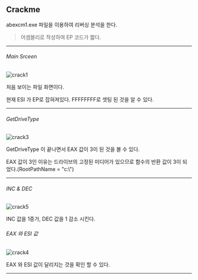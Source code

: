 ## Crackme
abexcm1.exe 파일을 이용하여 리버싱 분석을 한다.

> 어셈블리로 작성하여 EP 코드가 짧다.

---

###### Main Srceen

![crack1](https://i.postimg.cc/T1Q51Pqw/crack1.png)



처음 보이는 파일 화면이다.

현재 ESI 가 EP로 잡혀져있다. FFFFFFFF로 셋팅 된 것을 알 수 있다.

---

###### GetDriveType

![crack3](https://i.postimg.cc/KvR8BQmQ/crack3.png)

GetDriveType 이 끝나면서 EAX 값이 3이 된 것을 볼 수 있다.

EAX 값이 3인 이유는 드라이브의 고정된 미디어가 있으므로 함수의 반환 값이 3이 되었다.(RootPathName = "c:\\")

---

###### INC & DEC

![crack5](https://i.postimg.cc/1XTPvhyB/crack5.png)

INC 값을 1증가, DEC 값을 1 감소 시킨다.

###### EAX 와 ESI 값

![crack4](https://i.postimg.cc/RFRjDrLf/crack4.png)

EAX 와 ESI 값이 달리지는 것을 확인 할 수 있다.

---

